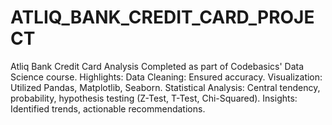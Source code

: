 # ATLIQ_BANK_CREDIT_CARD_PROJECT
Atliq Bank Credit Card Analysis  Completed as part of Codebasics' Data Science course.  Highlights:  Data Cleaning: Ensured accuracy. Visualization: Utilized Pandas, Matplotlib, Seaborn. Statistical Analysis: Central tendency, probability, hypothesis testing (Z-Test, T-Test, Chi-Squared). Insights: Identified trends, actionable recommendations.
